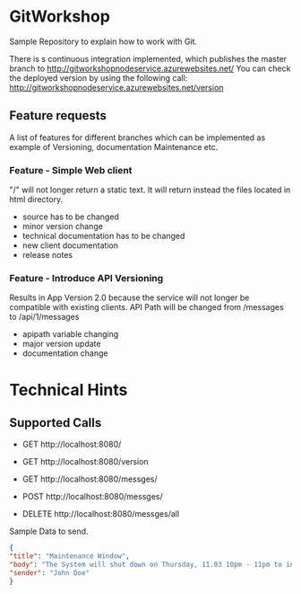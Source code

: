 # GitWorkshop
Sample Repository to explain how to work with Git.

There is s continuous integration implemented, which publishes the master branch to http://gitworkshopnodeservice.azurewebsites.net/
You can check the deployed version by using the following call:  http://gitworkshopnodeservice.azurewebsites.net/version

## Feature requests

A list of features for different branches which can be implemented as example of Versioning, documentation Maintenance etc.

### Feature - Simple Web client

"/" will not longer return a static text. It will return instead the files located in html directory.

* source has to be changed
* minor version change
* technical documentation has to be changed
* new client documentation
* release notes

### Feature - Introduce API Versioning

Results in App Version 2.0 because the service will not longer be compatible with existing clients.
API Path will be changed from /messages to /api/1/messages

* apipath variable changing
* major version update
* documentation change

# Technical Hints

## Supported Calls

* GET http://localhost:8080/
* GET http://localhost:8080/version


* GET http://localhost:8080/messges/
* POST http://localhost:8080/messges/
* DELETE http://localhost:8080/messges/all


Sample Data to send.
````json
{
"title": "Maintenance Window",
"body": "The System will shut down on Thursday, 11.03 10pm - 11pm to install a new Version for Application A",
"sender": "John Doe"
}
````
